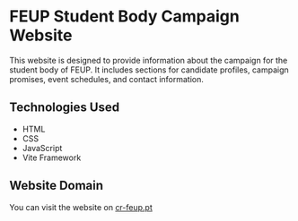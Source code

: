 # FEUP Student Body Campaign Website

This website is designed to provide information about the campaign for the student body of FEUP. It includes sections for candidate profiles, campaign promises, event schedules, and contact information.


## Technologies Used
- HTML
- CSS
- JavaScript
- Vite Framework

## Website Domain
You can visit the website on [cr-feup.pt](https://www.cr-feup.pt/)

